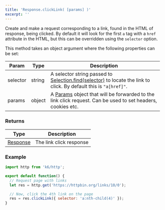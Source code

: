 ```yaml
---
title: 'Response.clickLink( [params] )'
excerpt: ''
---
```


Create and make a request corresponding to a link, found in the HTML of response, being clicked. By default it will look for the first `a` tag with a `href` attribute in the HTML, but this can be overridden using the `selector` option.

This method takes an object argument where the following properties can be set:

| Param    | Type   | Description                                                                                                                                                                       |
| -------- | ------ | --------------------------------------------------------------------------------------------------------------------------------------------------------------------------------- |
| selector | string | A selector string passed to [Selection.find(selector)](/javascript-api/k6-html/selection/selection-find-selector) to locate the link to click. By default this is `"a[href]"`. |
| params   | object | A [Params](/javascript-api/k6-http/params) object that will be forwarded to the link click request. Can be used to set headers, cookies etc.                          |

### Returns

| Type                                                     | Description             |
| -------------------------------------------------------- | ----------------------- |
| [Response](/javascript-api/k6-http/response) | The link click response |

### Example

<div class="code-group" data-props='{"labels": []}'>

```js
import http from 'k6/http';

export default function() {
  // Request page with links
  let res = http.get('https://httpbin.org/links/10/0');

  // Now, click the 4th link on the page
  res = res.clickLink({ selector: 'a:nth-child(4)' });
}
```

</div>
